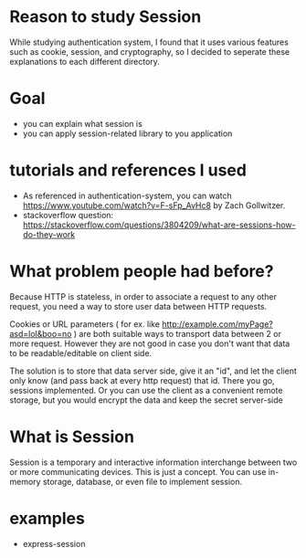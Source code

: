 # Reason to study Session

While studying authentication system, I found that it uses various features such as cookie, session, and cryptography, so I decided to seperate these explanations to each different directory.

# Goal

* you can explain what session is
* you can apply session-related library to you application

# tutorials and references I used

* As referenced in authentication-system, you can watch https://www.youtube.com/watch?v=F-sFp_AvHc8 by  Zach Gollwitzer. 
* stackoverflow question: https://stackoverflow.com/questions/3804209/what-are-sessions-how-do-they-work

# What problem people had before?

Because HTTP is stateless, in order to associate a request to any other request, you need a way to store user data between HTTP requests.

Cookies or URL parameters ( for ex. like http://example.com/myPage?asd=lol&boo=no ) are both suitable ways to transport data between 2 or more request. However they are not good in case you don't want that data to be readable/editable on client side.

The solution is to store that data server side, give it an "id", and let the client only know (and pass back at every http request) that id. There you go, sessions implemented. Or you can use the client as a convenient remote storage, but you would encrypt the data and keep the secret server-side

# What is Session

Session is a temporary and interactive information interchange between two or more communicating devices. This is just a concept. You can use in-memory storage, database, or even file to implement session.

# examples

* express-session